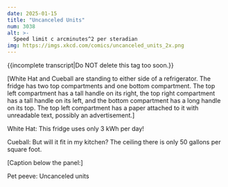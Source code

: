 ```yaml
---
date: 2025-01-15
title: "Uncanceled Units"
num: 3038
alt: >-
  Speed limit c arcminutes^2 per steradian
img: https://imgs.xkcd.com/comics/uncanceled_units_2x.png
---
```

{{incomplete transcript|Do NOT delete this tag too soon.}}

[White Hat and Cueball are standing to either side of a refrigerator. The fridge has two top compartments and one bottom compartment. The top left compartment has a tall handle on its right, the top right compartment has a tall handle on its left, and the bottom compartment has a long handle on its top. The top left compartment has a paper attached to it with unreadable text, possibly an advertisement.]

White Hat: This fridge uses only 3 kWh per day!

Cueball: But will it fit in my kitchen? The ceiling there is only 50 gallons per square foot.

[Caption below the panel:]

Pet peeve: Uncanceled units